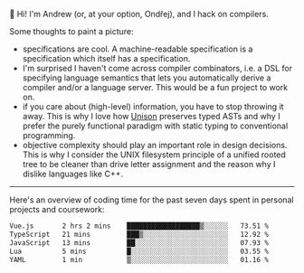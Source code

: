 :wave: Hi! I'm Andrew (or, at your option, Ondřej), and I hack on compilers. 

Some thoughts to paint a picture:
- specifications are cool. A machine-readable specification is a specification which itself has a specification.
- I'm surprised I haven't come across compiler combinators, i.e. a DSL for specifying language semantics that lets you automatically derive a compiler and/or a language server. This would be a fun project to work on.
- if you care about (high-level) information, you have to stop throwing it away. This is why I love how [Unison](https://github.com/unisonweb/unison) preserves typed ASTs and why I prefer the purely functional paradigm with static typing to conventional programming.
- objective complexity should play an important role in design decisions. This is why I consider the UNIX filesystem principle of a unified rooted tree to be cleaner than drive letter assignment and the reason why I dislike languages like C++.

---

Here's an overview of coding time for the past seven days spent in personal projects and coursework:
<!--START_SECTION:waka-->

```txt
Vue.js       2 hrs 2 mins    ██████████████████▒░░░░░░   73.51 %
TypeScript   21 mins         ███▒░░░░░░░░░░░░░░░░░░░░░   12.92 %
JavaScript   13 mins         ██░░░░░░░░░░░░░░░░░░░░░░░   07.93 %
Lua          5 mins          █░░░░░░░░░░░░░░░░░░░░░░░░   03.55 %
YAML         1 min           ▒░░░░░░░░░░░░░░░░░░░░░░░░   01.16 %
```

<!--END_SECTION:waka-->

<!--
**viluon/viluon** is a ✨ _special_ ✨ repository because its `README.md` (this file) appears on your GitHub profile.

Here are some ideas to get you started:

- 🔭 I’m currently working on ...
- 🌱 I’m currently learning ...
- 👯 I’m looking to collaborate on ...
- 🤔 I’m looking for help with ...
- 💬 Ask me about ...
- 📫 How to reach me: ...
- 😄 Pronouns: ...
- ⚡ Fun fact: ...
-->
